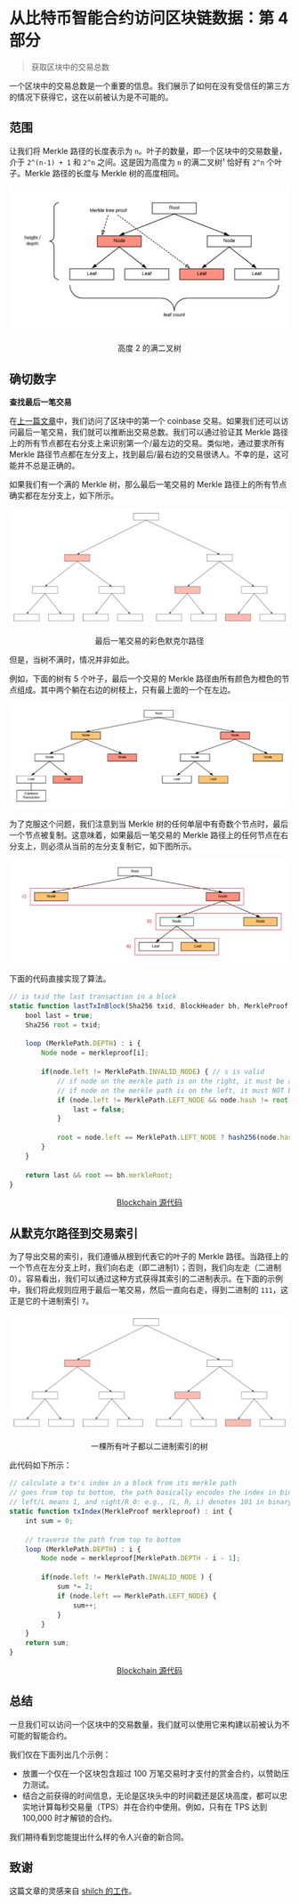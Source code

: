 # 从比特币智能合约访问区块链数据：第 4 部分

> 获取区块中的交易总数

一个区块中的交易总数是一个重要的信息。我们展示了如何在没有受信任的第三方的情况下获得它，这在以前被认为是不可能的。

## 范围

让我们将 Merkle 路径的长度表示为 `n`。叶子的数量，即一个区块中的交易数量，介于 `2^(n-1) + 1` 和 `2^n` 之间。这是因为高度为 `n` 的满二叉树¹ 恰好有 `2^n` 个叶子。Merkle 路径的长度与 Merkle 树的高度相同。

![高度 2 的满二叉树](1.png)

<center>高度 2 的满二叉树</center>

## 确切数字

**查找最后一笔交易**


在[上一篇文章]()中，我们访问了区块中的第一个 coinbase 交易。如果我们还可以访问最后一笔交易，我们就可以推断出交易总数。我们可以通过验证其 Merkle 路径上的所有节点都在右分支上来识别第一个/最左边的交易。类似地，通过要求所有 Merkle 路径节点都在左分支上，找到最后/最右边的交易很诱人。不幸的是，这可能并不总是正确的。

如果我们有一个满的 Merkle 树，那么最后一笔交易的 Merkle 路径上的所有节点确实都在左分支上，如下所示。


![最后一笔交易的彩色默克尔路径](2.png)

<center>最后一笔交易的彩色默克尔路径</center>

但是，当树不满时，情况并非如此。

例如，下面的树有 5 个叶子，最后一个交易的 Merkle 路径由所有颜色为橙色的节点组成。其中两个躺在右边的树枝上，只有最上面的一个在左边。

![第一个和最后一个交易的默克尔路径分别用红色和橙色着色](3.png)

为了克服这个问题，我们注意到当 Merkle 树的任何单层中有奇数个节点时，最后一个节点被复制。这意味着，如果最后一笔交易的 Merkle 路径上的任何节点在右分支上，则必须从当前的左分支复制它，如下图所示。

![](4.png)

下面的代码直接实现了算法。

```javascript
// is txid the last transaction in a block
static function lastTxInBlock(Sha256 txid, BlockHeader bh, MerkleProof merkleproof) : bool {
    bool last = true;
    Sha256 root = txid;

    loop (MerklePath.DEPTH) : i {
        Node node = merkleproof[i];

        if(node.left != MerklePath.INVALID_NODE) { // s is valid
            // if node on the merkle path is on the right, it must be a duplicate
            // if node on the merkle path is on the left, it must NOT be a duplicate
            if (node.left != MerklePath.LEFT_NODE && node.hash != root || node.left == MerklePath.LEFT_NODE && node.hash == root) {
                last = false;
            }

            root = node.left == MerklePath.LEFT_NODE ? hash256(node.hash + root) : hash256(root + node.hash);
        }
    }

    return last && root == bh.merkleRoot;
}
```

<center><a href="https://github.com/sCrypt-Inc/boilerplate/blob/master/contracts/blockchain.scrypt">Blockchain 源代码</a></center>

## 从默克尔路径到交易索引

为了导出交易的索引，我们遵循从根到代表它的叶子的 Merkle 路径。当路径上的一个节点在左分支上时，我们向右走（即二进制1）；否则，我们向左走（二进制 0）。容易看出，我们可以通过这种方式获得其索引的二进制表示。在下面的示例中，我们将此规则应用于最后一笔交易，然后一直向右走，得到二进制的 `111`，这正是它的十进制索引 `7`。

![最后一笔交易的彩色默克尔路径](2.png)

<center>一棵所有叶子都以二进制索引的树</center>

此代码如下所示：

```javascript
// calculate a tx's index in a block from its merkle path
// goes from top to bottom, the path basically encodes the index in binary form
// left/L means 1, and right/R 0: e.g., (L, R, L) denotes 101 in binary, and 5 in decimal
static function txIndex(MerkleProof merkleproof) : int {
    int sum = 0;

    // traverse the path from top to bottom
    loop (MerklePath.DEPTH) : i {
        Node node = merkleproof[MerklePath.DEPTH - i - 1];

        if(node.left != MerklePath.INVALID_NODE ) {
            sum *= 2;
            if (node.left == MerklePath.LEFT_NODE) {
                sum++;
            }
        }
    }
    return sum;
}
```

<center><a href="https://github.com/sCrypt-Inc/boilerplate/blob/master/contracts/blockchain.scrypt">Blockchain 源代码</a></center>

## 总结

一旦我们可以访问一个区块中的交易数量，我们就可以使用它来构建以前被认为不可能的智能合约。

我们仅在下面列出几个示例：

- 放置一个仅在一个区块包含超过 100 万笔交易时才支付的赏金合约，以赞助压力测试。
- 结合之前获得的时间信息，无论是区块头中的时间戳还是区块高度，都可以忠实地计算每秒交易量（TPS）并在合约中使用。例如，只有在 TPS 达到 100,000 时才解锁的合约。


我们期待看到您能提出什么样的令人兴奋的新合同。

## 致谢

这篇文章的灵感来自 [shilch 的工作](https://shilch.me/the-infinite-stream-of-transactions-attack-that-isnt)。